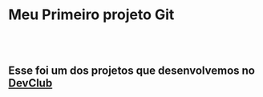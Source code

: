 <H1>Meu Primeiro projeto Git</H1>
<br>
<br>
<h2>Esse foi um dos projetos que desenvolvemos no <a href="http://rodolfomori.com.br/devclub">DevClub</a></h2>
